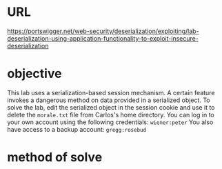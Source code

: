 # URL
https://portswigger.net/web-security/deserialization/exploiting/lab-deserialization-using-application-functionality-to-exploit-insecure-deserialization
# objective
This lab uses a serialization-based session mechanism. A certain feature invokes a dangerous method on data provided in a serialized object. To solve the lab, edit the serialized object in the session cookie and use it to delete the `morale.txt` file from Carlos's home directory.
You can log in to your own account using the following credentials: `wiener:peter`
You also have access to a backup account: `gregg:rosebud` 
# method of solve
